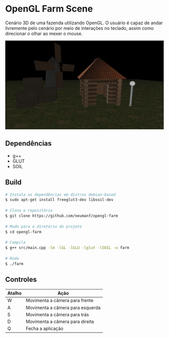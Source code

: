# OpenGL Farm Scene

Cenário 3D de uma fazenda utilizando OpenGL. O usuário é capaz de andar livremente pelo cenário por meio de interações no teclado, assim como direcionar o olhar ao mexer o mouse.

![Fazenda](/assets/images/farm.png?raw=true "Fazenda")

## Dependências

-   g++
-   GLUT
-   SOIL

## Build

```sh
# Instala as dependências em distros debian-based
$ sudo apt-get install freeglut3-dev libsoil-dev

# Clona o repositório
$ git clone https://github.com/neumanf/opengl-farm

# Muda para o diretório do projeto
$ cd opengl-farm

# Compila
$ g++ src/main.cpp -lm -lGL -lGLU -lglut -lSOIL -o farm

# Roda
$ ./farm
```

## Controles

| Atalho | Ação                             |
| ------ | -------------------------------- |
| W      | Movimenta a câmera para frente   |
| A      | Movimenta a câmera para esquerda |
| S      | Movimenta a câmera para trás     |
| D      | Movimenta a câmera para direita  |
| Q      | Fecha a aplicação                |

